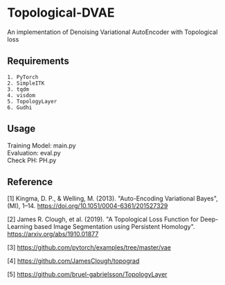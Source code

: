 # Topological-DVAE
An implementation of Denoising Variational AutoEncoder with Topological loss

## Requirements
```
1. PyTorch
2. SimpleITK
3. tqdm
4. visdom
5. TopologyLayer
6. Gudhi
```

## Usage
Training Model: main.py\
Evaluation: eval.py\
Check PH: PH.py

## Reference
[1] Kingma, D. P., & Welling, M. (2013). "Auto-Encoding Variational Bayes", (Ml), 1–14. https://doi.org/10.1051/0004-6361/201527329

[2] James R. Clough, et al. (2019). "A Topological Loss Function for Deep-Learning based Image Segmentation using Persistent Homology". https://arxiv.org/abs/1910.01877

[3] https://github.com/pytorch/examples/tree/master/vae

[4] https://github.com/JamesClough/topograd

[5] https://github.com/bruel-gabrielsson/TopologyLayer
